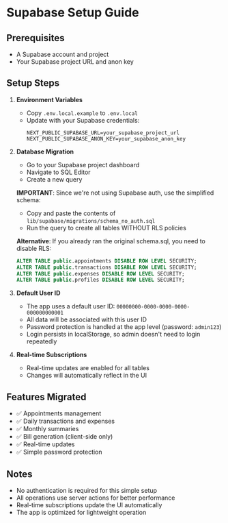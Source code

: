 # Supabase Setup Guide

## Prerequisites
- A Supabase account and project
- Your Supabase project URL and anon key

## Setup Steps

1. **Environment Variables**
   - Copy `.env.local.example` to `.env.local`
   - Update with your Supabase credentials:
     ```
     NEXT_PUBLIC_SUPABASE_URL=your_supabase_project_url
     NEXT_PUBLIC_SUPABASE_ANON_KEY=your_supabase_anon_key
     ```

2. **Database Migration**
   - Go to your Supabase project dashboard
   - Navigate to SQL Editor
   - Create a new query
   
   **IMPORTANT**: Since we're not using Supabase auth, use the simplified schema:
   - Copy and paste the contents of `lib/supabase/migrations/schema_no_auth.sql`
   - Run the query to create all tables WITHOUT RLS policies
   
   **Alternative**: If you already ran the original schema.sql, you need to disable RLS:
   ```sql
   ALTER TABLE public.appointments DISABLE ROW LEVEL SECURITY;
   ALTER TABLE public.transactions DISABLE ROW LEVEL SECURITY;
   ALTER TABLE public.expenses DISABLE ROW LEVEL SECURITY;
   ALTER TABLE public.profiles DISABLE ROW LEVEL SECURITY;
   ```

3. **Default User ID**
   - The app uses a default user ID: `00000000-0000-0000-0000-000000000001`
   - All data will be associated with this user ID
   - Password protection is handled at the app level (password: `admin123`)
   - Login persists in localStorage, so admin doesn't need to login repeatedly

4. **Real-time Subscriptions**
   - Real-time updates are enabled for all tables
   - Changes will automatically reflect in the UI

## Features Migrated

- ✅ Appointments management
- ✅ Daily transactions and expenses
- ✅ Monthly summaries
- ✅ Bill generation (client-side only)
- ✅ Real-time updates
- ✅ Simple password protection

## Notes

- No authentication is required for this simple setup
- All operations use server actions for better performance
- Real-time subscriptions update the UI automatically
- The app is optimized for lightweight operation 